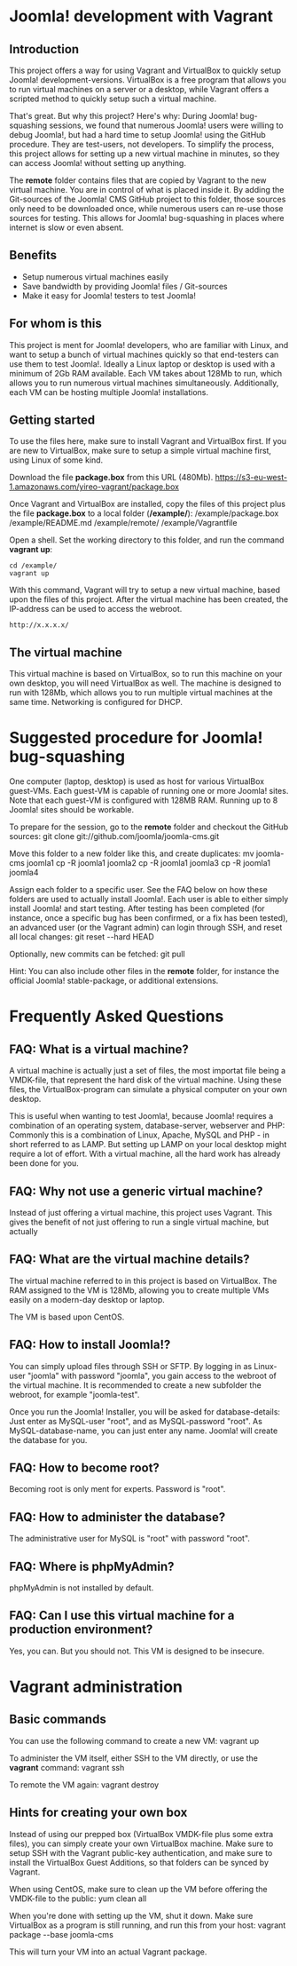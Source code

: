 Joomla! development with Vagrant
================================

Introduction
------------
This project offers a way for using Vagrant and VirtualBox to quickly setup
Joomla! development-versions. VirtualBox is a free program that allows you to run
virtual machines on a server or a desktop, while Vagrant offers a scripted method to 
quickly setup such a virtual machine.

That's great. But why this project? Here's why: During Joomla! bug-squashing
sessions, we found that numerous Joomla! users were willing to debug
Joomla!, but had a hard time to setup Joomla! using the GitHub procedure. 
They are test-users, not developers.
To simplify the process, this project allows for setting up a new virtual machine in
minutes, so they can access Joomla! without setting up anything.

The __remote__ folder contains files that are copied by Vagrant
to the new virtual machine. You are in control of what is placed inside it.
By adding the Git-sources of the Joomla! CMS GitHub project
to this folder, those sources only need to be downloaded once, while numerous
users can re-use those sources for testing. This allows for Joomla! bug-squashing
in places where internet is slow or even absent.

Benefits
--------
* Setup numerous virtual machines easily
* Save bandwidth by providing Joomla! files / Git-sources
* Make it easy for Joomla! testers to test Joomla!

For whom is this
----------------
This project is ment for Joomla! developers, who are familiar with
Linux, and want to setup a bunch of virtual machines quickly so that
end-testers can use them to test Joomla!. Ideally a Linux laptop or
desktop is used with a minimum of 2Gb RAM available. Each VM takes about
128Mb to run, which allows you to run numerous virtual machines
simultaneously. 
Additionally, each VM can be hosting multiple Joomla! installations.

Getting started
---------------
To use the files here, make sure to install Vagrant and VirtualBox
first. If you are new to VirtualBox, make sure to setup a simple virtual
machine first, using Linux of some kind.

Download the file __package.box__ from this URL (480Mb).
    https://s3-eu-west-1.amazonaws.com/yireo-vagrant/package.box

Once Vagrant and VirtualBox are installed, copy the files of this
project plus the file __package.box__ to a local folder (__/example/__):
    /example/package.box
    /example/README.md
    /example/remote/
    /example/Vagrantfile
   
Open a shell. Set the working directory to
this folder, and run the command __vagrant up__:

    cd /example/
    vagrant up

With this command, Vagrant will try to setup a new virtual machine,
based upon the files of this project. After the virtual machine has been
created, the IP-address can be used to access the webroot.

    http://x.x.x.x/

The virtual machine
-------------------
This virtual machine is based on VirtualBox, so to run this machine on
your own desktop, you will need VirtualBox as well. The machine is
designed to run with 128Mb, which allows you to run multiple virtual
machines at the same time. Networking is configured for DHCP.

Suggested procedure for Joomla! bug-squashing
=============================================
One computer (laptop, desktop) is used as host for various VirtualBox guest-VMs.
Each guest-VM is capable of running one or more Joomla! sites. Note that each 
guest-VM is configured with 128MB RAM. Running up to 8 Joomla! sites should be workable.

To prepare for the session, go to the __remote__ folder and checkout the GitHub sources: 
    git clone git://github.com/joomla/joomla-cms.git

Move this folder to a new folder like this, and create duplicates:
    mv joomla-cms joomla1
    cp -R joomla1 joomla2
    cp -R joomla1 joomla3
    cp -R joomla1 joomla4

Assign each folder to a specific user. See the FAQ below on how these folders 
are used to actually install Joomla!. Each user is able to either simply install
Joomla! and start testing. After testing has been completed (for instance, once a 
specific bug has been confirmed, or a fix has been tested), an advanced user (or
the Vagrant admin) can login through SSH, and reset all local changes:
    git reset --hard HEAD

Optionally, new commits can be fetched:
    git pull

Hint: You can also include other files in the __remote__ folder, for instance the 
official Joomla! stable-package, or additional extensions.

Frequently Asked Questions
==========================

FAQ: What is a virtual machine?
-------------------------------
A virtual machine is actually just a set of files, the most importat
file being a VMDK-file, that represent the hard disk of the virtual
machine. Using these files, the VirtualBox-program can simulate a
physical computer on your own desktop.

This is useful when wanting to test Joomla!, because Joomla! requires a
combination of an operating system, database-server, webserver and PHP:
Commonly this is a combination of Linux, Apache, MySQL and PHP - in
short referred to as LAMP. But setting up LAMP on your local desktop
might require a lot of effort. With a virtual machine, all the hard work
has already been done for you.

FAQ: Why not use a generic virtual machine?
-------------------------------------------
Instead of just offering a virtual machine, this project uses Vagrant.
This gives the benefit of not just offering to run a single virtual
machine, but actually 

FAQ: What are the virtual machine details?
------------------------------------------
The virtual machine referred to in this project is based on VirtualBox.
The RAM assigned to the VM is 128Mb, allowing you to create multiple
VMs easily on a modern-day desktop or laptop.

The VM is based upon CentOS.

FAQ: How to install Joomla!? 
----------------------------
You can simply upload files through SSH or SFTP. By logging in as
Linux-user "joomla" with password "joomla", you gain access to the
webroot of the virtual machine. It is recommended to create a new
subfolder the webroot, for example "joomla-test".

Once you run the Joomla! Installer, you will be asked for
database-details: Just enter as MySQL-user "root", and as 
MySQL-password "root". As MySQL-database-name, you can just enter any
name. Joomla! will create the database for you.

FAQ: How to become root?
------------------------
Becoming root is only ment for experts. Password is "root".

FAQ: How to administer the database?
------------------------------------
The administrative user for MySQL is "root" with password "root".

FAQ: Where is phpMyAdmin?
-------------------------
phpMyAdmin is not installed by default.

FAQ: Can I use this virtual machine for a production environment?
-----------------------------------------------------------------
Yes, you can. But you should not. This VM is designed to be insecure.

Vagrant administration
======================
Basic commands
--------------
You can use the following command to create a new VM:
    vagrant up

To administer the VM itself, either SSH to the VM directly, or use the
__vagrant__ command:
    vagrant ssh

To remote the VM again:
    vagrant destroy

Hints for creating your own box
-------------------------------
Instead of using our prepped box (VirtualBox VMDK-file plus some extra
files), you can simply create your own VirtualBox machine. Make sure to
setup SSH with the Vagrant public-key authentication, and make sure to
install the VirtualBox Guest Additions, so that folders can be synced by
Vagrant.

When using CentOS, make sure to clean up the VM before offering the
VMDK-file to the public:
    yum clean all

When you're done with setting up the VM, shut it down. Make sure
VirtualBox as a program is still running, and run this from your host:
    vagrant package --base joomla-cms

This will turn your VM into an actual Vagrant package.
